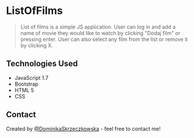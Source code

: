 # ListOfFilms
> List of films is a simple JS application. User can log in and add a name of movie they would like to watch by clicking "Dodaj film" or pressing enter. User can also select any film from the list or remove it by clicking X.


## Technologies Used
- JavaScript 1.7
- Bootstrap
- HTML 5
- CSS


## Contact
Created by [@DominikaSkrzeczkowska](https://www.linkedin.com/in/dominikaskrzeczkowska/) - feel free to contact me!
